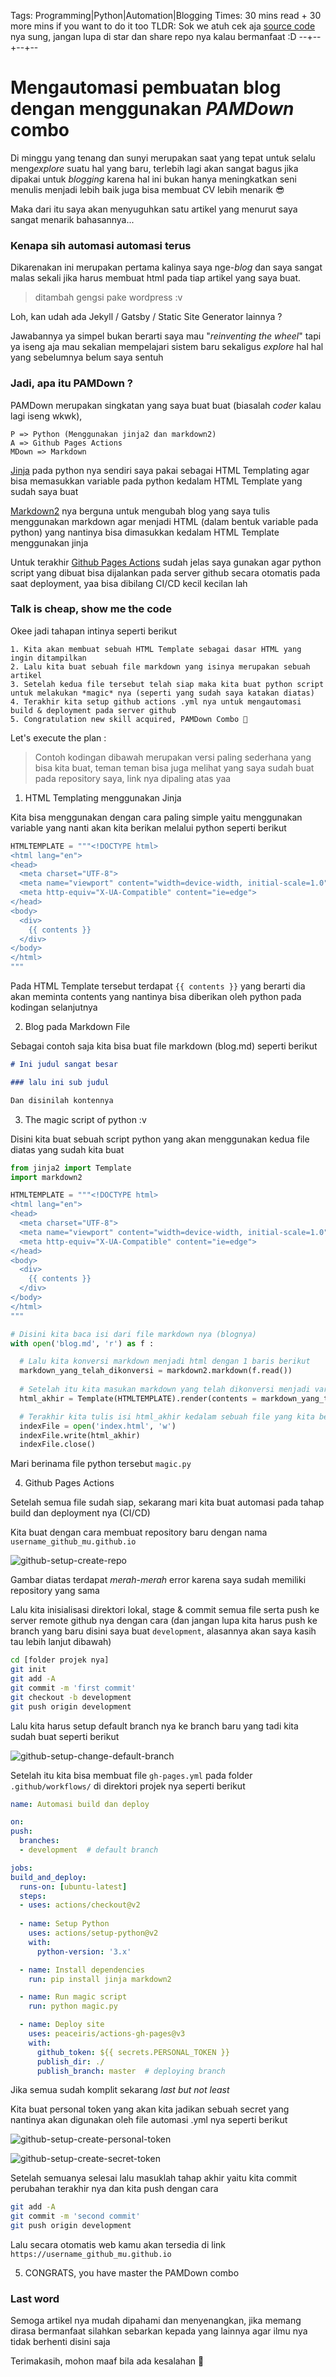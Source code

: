 Tags: Programming|Python|Automation|Blogging
Times: 30 mins read + 30 more mins if you want to do it too
TLDR: Sok we atuh cek aja [source code](https://github.com/fakhrip/fakhrip.github.io/tree/development) nya sung, jangan lupa di star dan share repo nya kalau bermanfaat :D
--+--+--+--
# Mengautomasi pembuatan blog dengan menggunakan *PAMDown* combo

Di minggu yang tenang dan sunyi merupakan saat yang tepat untuk selalu meng*explore* suatu hal yang baru, terlebih lagi akan sangat bagus jika dipakai untuk *blogging* karena hal ini bukan hanya meningkatkan seni menulis menjadi lebih baik juga bisa membuat CV lebih menarik 😎

Maka dari itu saya akan menyuguhkan satu artikel yang menurut saya sangat menarik bahasannya...

### Kenapa sih automasi automasi terus

Dikarenakan ini merupakan pertama kalinya saya nge-*blog* dan saya sangat malas sekali jika harus membuat html pada tiap artikel yang saya buat.

> ditambah gengsi pake wordpress :v

Loh, kan udah ada Jekyll / Gatsby / Static Site Generator lainnya ?

Jawabannya ya simpel bukan berarti saya mau "*reinventing the wheel*" tapi ya iseng aja mau sekalian mempelajari sistem baru sekaligus *explore* hal hal yang sebelumnya belum saya sentuh

### Jadi, apa itu PAMDown ?

PAMDown merupakan singkatan yang saya buat buat (biasalah *coder* kalau lagi iseng wkwk),

```text
P => Python (Menggunakan jinja2 dan markdown2)
A => Github Pages Actions
MDown => Markdown
```

[Jinja](https://jinja.palletsprojects.com/en/2.11.x/) pada python nya sendiri saya pakai sebagai HTML Templating agar bisa memasukkan variable pada python kedalam HTML Template yang sudah saya buat

[Markdown2](https://github.com/trentm/python-markdown2) nya berguna untuk mengubah blog yang saya tulis menggunakan markdown agar menjadi HTML (dalam bentuk variable pada python) yang nantinya bisa dimasukkan kedalam HTML Template menggunakan jinja

Untuk terakhir [Github Pages Actions](https://github.com/marketplace/actions/github-pages-action) sudah jelas saya gunakan agar python script yang dibuat bisa dijalankan pada server github secara otomatis pada saat deployment, yaa bisa dibilang CI/CD kecil kecilan lah

### Talk is cheap, show me the code

Okee jadi tahapan intinya seperti berikut

```text
1. Kita akan membuat sebuah HTML Template sebagai dasar HTML yang ingin ditampilkan
2. Lalu kita buat sebuah file markdown yang isinya merupakan sebuah artikel
3. Setelah kedua file tersebut telah siap maka kita buat python script untuk melakukan *magic* nya (seperti yang sudah saya katakan diatas)
4. Terakhir kita setup github actions .yml nya untuk mengautomasi build & deployment pada server github
5. Congratulation new skill acquired, PAMDown Combo 🤣
```

Let's execute the plan :

> Contoh kodingan dibawah merupakan versi paling sederhana yang bisa kita buat, teman teman bisa juga melihat yang saya sudah buat pada repository saya, link nya dipaling atas yaa

1. HTML Templating menggunakan Jinja

  Kita bisa menggunakan dengan cara paling simple yaitu menggunakan variable yang nanti akan kita berikan melalui python seperti berikut

  ```python
  HTMLTEMPLATE = """<!DOCTYPE html>
  <html lang="en">
  <head>
    <meta charset="UTF-8">
    <meta name="viewport" content="width=device-width, initial-scale=1.0">
    <meta http-equiv="X-UA-Compatible" content="ie=edge">
  </head>
  <body>
    <div>
      {{ contents }}
    </div>
  </body>
  </html>
  """
  ```

  Pada HTML Template tersebut terdapat `{{ contents }}` yang berarti dia akan meminta contents yang nantinya bisa diberikan oleh python pada kodingan selanjutnya

2. Blog pada Markdown File

  Sebagai contoh saja kita bisa buat file markdown (blog.md) seperti berikut

  ```md
  # Ini judul sangat besar

  ### lalu ini sub judul

  Dan disinilah kontennya
  ```

3. The magic script of python :v

  Disini kita buat sebuah script python yang akan menggunakan kedua file diatas yang sudah kita buat

  ```python
  from jinja2 import Template
  import markdown2

  HTMLTEMPLATE = """<!DOCTYPE html>
  <html lang="en">
  <head>
    <meta charset="UTF-8">
    <meta name="viewport" content="width=device-width, initial-scale=1.0">
    <meta http-equiv="X-UA-Compatible" content="ie=edge">
  </head>
  <body>
    <div>
      {{ contents }}
    </div>
  </body>
  </html>
  """

  # Disini kita baca isi dari file markdown nya (blognya)
  with open('blog.md', 'r') as f :

    # Lalu kita konversi markdown menjadi html dengan 1 baris berikut
    markdown_yang_telah_dikonversi = markdown2.markdown(f.read())
    
    # Setelah itu kita masukan markdown yang telah dikonversi menjadi variable `contents` yang akan dimasukkan kedalam HTMLTEMPLATE yang sudah kita buat
    html_akhir = Template(HTMLTEMPLATE).render(contents = markdown_yang_telah_dikonversi)

    # Terakhir kita tulis isi html_akhir kedalam sebuah file yang kita beri nama index.html sebagai html utama dari website kita
    indexFile = open('index.html', 'w')
    indexFile.write(html_akhir)
    indexFile.close()
  ```

  Mari berinama file python tersebut `magic.py`

4. Github Pages Actions

  Setelah semua file sudah siap, sekarang mari kita buat automasi pada tahap build dan deployment nya (CI/CD)

  Kita buat dengan cara membuat repository baru dengan nama `username_github_mu.github.io`

  ![github-setup-create-repo](../pictures/site1/github1.png)

  Gambar diatas terdapat *merah-merah* error karena saya sudah memiliki repository yang sama

  Lalu kita inisialisasi direktori lokal, stage & commit semua file serta push ke server remote github nya dengan cara (dan jangan lupa kita harus push ke branch yang baru disini saya buat `development`, alasannya akan saya kasih tau lebih lanjut dibawah)

  ```bash
  cd [folder projek nya]
  git init
  git add -A
  git commit -m 'first commit'
  git checkout -b development
  git push origin development
  ```

  Lalu kita harus setup default branch nya ke branch baru yang tadi kita sudah buat seperti berikut

  ![github-setup-change-default-branch](../pictures/site1/github2.png)

  Setelah itu kita bisa membuat file `gh-pages.yml` pada folder `.github/workflows/` di direktori projek nya seperti berikut

  ```yaml
  name: Automasi build dan deploy

  on:
  push:
    branches:
    - development  # default branch

  jobs:
  build_and_deploy:
    runs-on: [ubuntu-latest]
    steps:
    - uses: actions/checkout@v2
      
    - name: Setup Python
      uses: actions/setup-python@v2
      with:
        python-version: '3.x'  

    - name: Install dependencies
      run: pip install jinja markdown2

    - name: Run magic script
      run: python magic.py

    - name: Deploy site
      uses: peaceiris/actions-gh-pages@v3
      with:
        github_token: ${{ secrets.PERSONAL_TOKEN }}
        publish_dir: ./
        publish_branch: master  # deploying branch
  ```

  Jika semua sudah komplit sekarang *last but not least*

  Kita buat personal token yang akan kita jadikan sebuah secret yang nantinya akan digunakan oleh file automasi .yml nya seperti berikut

  ![github-setup-create-personal-token](../pictures/site1/github3.png)

  ![github-setup-create-secret-token](../pictures/site1/github4.png)

  Setelah semuanya selesai lalu masuklah tahap akhir yaitu kita commit perubahan terakhir nya dan kita push dengan cara

  ```bash
  git add -A
  git commit -m 'second commit'
  git push origin development
  ```

  Lalu secara otomatis web kamu akan tersedia di link `https://username_github_mu.github.io`

5. CONGRATS, you have master the PAMDown combo

### Last word

Semoga artikel nya mudah dipahami dan menyenangkan, jika memang dirasa bermanfaat silahkan sebarkan kepada yang lainnya agar ilmu nya tidak berhenti disini saja

Terimakasih, mohon maaf bila ada kesalahan 🙏